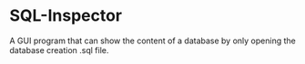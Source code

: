 # SQL-Inspector
A GUI program that can show the content of a database by only opening the database creation .sql file.

